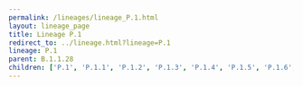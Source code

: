 ```yaml
---
permalink: /lineages/lineage_P.1.html
layout: lineage_page
title: Lineage P.1
redirect_to: ../lineage.html?lineage=P.1
lineage: P.1
parent: B.1.1.28
children: ['P.1', 'P.1.1', 'P.1.2', 'P.1.3', 'P.1.4', 'P.1.5', 'P.1.6', 'P.1.7', 'P.1.8', 'P.1.9', 'P.1.10', 'P.1.10.1', 'P.1.10.2', 'P.1.11', 'P.1.12', 'P.1.13', 'P.1.14', 'P.1.15', 'P.1.16', 'P.1.17', 'P.1.17.1']
---
```

